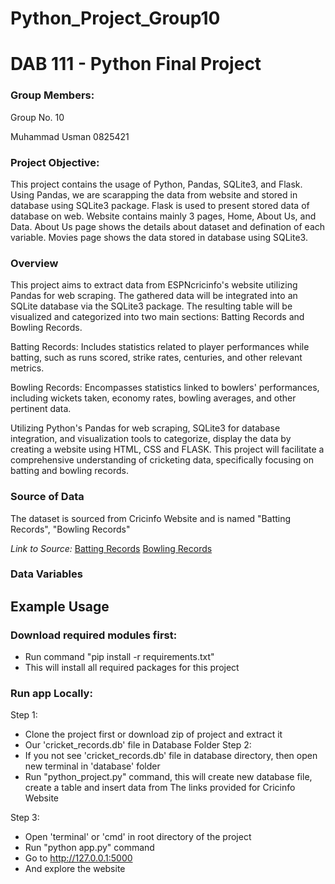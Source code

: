 # Python_Project_Group10



# DAB 111 - Python Final Project

### Group Members:

Group No. 10

Muhammad Usman 0825421
 
### Project Objective:

This project contains the usage of Python, Pandas, SQLite3, and Flask. Using Pandas, we are scarapping the data from website and stored in database using SQLite3 package. Flask is used to present stored data of database on web.
Website contains mainly 3 pages, Home, About Us, and Data. About Us page shows the details about dataset and defination of each variable. Movies page shows the data stored in database using SQLite3.


### Overview

This project aims to extract data from ESPNcricinfo's website utilizing Pandas for web scraping. The gathered data will be integrated into an SQLite database via the SQLite3 package. The resulting table will be visualized and categorized into two main sections: Batting Records and Bowling Records.

Batting Records: Includes statistics related to player performances while batting, such as runs scored, strike rates, centuries, and other relevant metrics.

Bowling Records: Encompasses statistics linked to bowlers' performances, including wickets taken, economy rates, bowling averages, and other pertinent data.

Utilizing Python's Pandas for web scraping, SQLite3 for database integration, and visualization tools to categorize, display the data by creating a website using HTML, CSS and FLASK. This project will facilitate a comprehensive understanding of cricketing data, specifically focusing on batting and bowling records.


### Source of Data

The dataset is sourced from Cricinfo Website and is named "Batting Records", "Bowling Records"

*Link to Source:*  [Batting Records]('https://www.espncricinfo.com/records/tournament/batting-most-runs-career/icc-cricket-world-cup-2023-24-15338')
				   [Bowling Records]('https://www.espncricinfo.com/records/tournament/bowling-most-wickets-career/icc-cricket-world-cup-2023-24-15338')

### Data Variables

## Example Usage
 ### Download required modules first:

 - Run command "pip install -r requirements.txt"
 - This will install all required packages for this project

 ### Run app Locally:

Step 1:
- Clone the project first or download zip of project and extract it
- Our 'cricket_records.db' file in Database Folder
Step 2:
 - If you not see 'cricket_records.db' file in database directory, then open new terminal in 'database' folder
 - Run "python_project.py" command, this will create new database file, create a table and insert data from The links provided for Cricinfo Website

Step 3:
 - Open 'terminal' or 'cmd' in root directory of the project
 - Run "python app.py" command
 - Go to http://127.0.0.1:5000
 - And explore the website